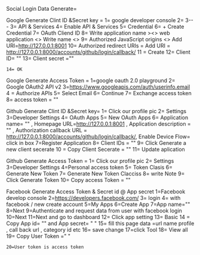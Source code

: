 Social Login Data Generate=
  	
Google Generate Clint ID &Secret key =
	1= google developer console
	2=  3--- 
	3=  API & Services
	4= Enable API & Services
	5= Credential 
	6= +  Create Credential
	7= OAuth Cliend ID
	8= Write application name ><> web application <> Write  name <>
	9= Authorized JavaScript origins <> Add URI=http://127.0.0.1:8001
	10= Authorized redirect URIs =  Add URI = http://127.0.0.1:8000/accounts/github/login/callback/
	11 = Create 
	12= Client ID= ""
	13= Client secret =""
	
	14= OK
Google Generate Access Token =
	1=google oauth 2.0 playground
	2= Google OAuth2 API v2
	3=https://www.googleapis.com/auth/userinfo.email
	4 = Authorize APIs
	5= Select Email 
	6= Continue
	7= Exchange access token 
	8= access token = ""

Github Generate Clint ID &Secret key= 
	1= Click our profile pic
	2= Settings
	3=Developer Settings
	4= OAuth Apps
	5= New OAuth Apps
	6= Application name= "" , 
	Homepage URL=http://127.0.0.1:8001 ,
	Application description = "" ,
	Authorization callback URL = http://127.0.0.1:8000/accounts/github/login/callback/,
	Enable Device Flow= click in box
	7=Register Application 
	8= Client IDs = ""
	9= Click Generate a new client secerate 
	10 = Copy Client Secerate = ""
	11= Update aplication

Github Generate Access Token =
	1= Click our profile pic
	2= Settings
	3=Developer Settings
	4=Personal access token 
	5= Token Clasis
	6= Generate New Token 
	7= Generate New Token Clacciss 
	8= write Note
	9= Click Generate Token 
	10= Copy access Token = ""
 
Facebook Generate Access Token & Secret id @ App secret 
	1=Facebook develop console
	2=https://developers.facebook.com/
	3= login
	4= with facebook / new create account
	5=My Apps
	6=Create App
	7=App name="" 
	8=Next
	9=Authenticate and request data from user with facebook login 
	10=Next
	11=Next and go to dashboard
	12= Click app setting 
	13= Basic
	14 = Copy App id= "" and App secret= " "
	15= fill this page data =url name profile , call back url , category id etc
	16= save change 
	17=click Tool
	18= View all 
	19= Copy User Token =" "
	
	20=User token is access token 
